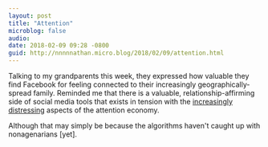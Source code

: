 ```yaml
---
layout: post
title: "Attention"
microblog: false
audio: 
date: 2018-02-09 09:28 -0800
guid: http://nnnnnathan.micro.blog/2018/02/09/attention.html
---
```

Talking to my grandparents this week, they expressed how valuable they find Facebook for feeling connected to their increasingly geographically-spread family. Reminded me that there is a valuable, relationship-affirming side of social media tools that exists in tension with the [increasingly distressing](http://calnewport.com/blog/2018/02/09/facebooks-desperate-smoke-screen/) aspects of the attention economy.

Although that may simply be because the algorithms haven't caught up with nonagenarians [yet].
